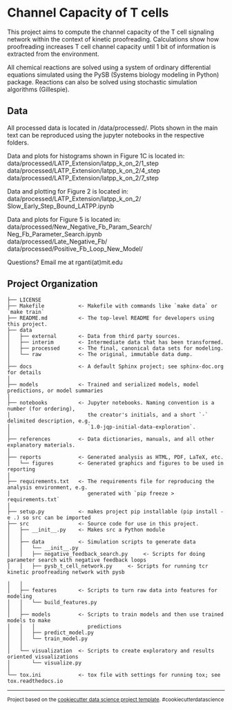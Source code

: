 Channel Capacity of T cells  
==============================

This project aims to compute the channel capacity of the T cell signaling network within the context of 
kinetic proofreading. Calculations show how proofreading increases T cell channel capacity until 1 bit of information is
extracted from the environment.

All chemical reactions are solved using a system of ordinary differential equations simulated using the PySB 
(Systems biology modeling in Python) package. Reactions can also be solved using stochastic simulation algorithms 
(Gillespie).


Data
----
All processed data is located in /data/processed/. Plots shown in the main text can be reproduced using the jupyter notebooks
in the respective folders.

Data and plots for histograms shown in Figure 1C is located in:  
data/processed/LATP_Extension/latpp_k_on_2/1_step  
data/processed/LATP_Extension/latpp_k_on_2/4_step  
data/processed/LATP_Extension/latpp_k_on_2/7_step  

Data and plotting for Figure 2 is located in:    
data/processed/LATP_Extension/latpp_k_on_2/   
Slow_Early_Step_Bound_LATPP.ipynb   

Data and plots for Figure 5 is located in:    
data/processed/New_Negative_Fb_Param_Search/  
Neg_Fb_Parameter_Search.ipynb  
data/processed/Late_Negative_Fb/  
data/processed/Positive_Fb_Loop_New_Model/

Questions? Email me at rganti(at)mit.edu

Project Organization
------------

    ├── LICENSE
    ├── Makefile           <- Makefile with commands like `make data` or `make train`
    ├── README.md          <- The top-level README for developers using this project.
    ├── data
    │   ├── external       <- Data from third party sources.
    │   ├── interim        <- Intermediate data that has been transformed.
    │   ├── processed      <- The final, canonical data sets for modeling.
    │   └── raw            <- The original, immutable data dump.
    │
    ├── docs               <- A default Sphinx project; see sphinx-doc.org for details
    │
    ├── models             <- Trained and serialized models, model predictions, or model summaries
    │
    ├── notebooks          <- Jupyter notebooks. Naming convention is a number (for ordering),
    │                         the creator's initials, and a short `-` delimited description, e.g.
    │                         `1.0-jqp-initial-data-exploration`.
    │
    ├── references         <- Data dictionaries, manuals, and all other explanatory materials.
    │
    ├── reports            <- Generated analysis as HTML, PDF, LaTeX, etc.
    │   └── figures        <- Generated graphics and figures to be used in reporting
    │
    ├── requirements.txt   <- The requirements file for reproducing the analysis environment, e.g.
    │                         generated with `pip freeze > requirements.txt`
    │
    ├── setup.py           <- makes project pip installable (pip install -e .) so src can be imported
    ├── src                <- Source code for use in this project.
    │   ├── __init__.py    <- Makes src a Python module
    │   │
    │   ├── data           <- Simulation scripts to generate data
    │   │   └── __init__.py
    │   │   ├── negative_feedback_search.py     <- Scripts for doing parameter search with negative feedback loops
    │   │   ├── pysb_t_cell_network.py     <- Scripts for running tcr kinetic proofreading network with pysb
        
    │   │
    │   ├── features       <- Scripts to turn raw data into features for modeling
    │   │   └── build_features.py
    │   │
    │   ├── models         <- Scripts to train models and then use trained models to make
    │   │   │                 predictions
    │   │   ├── predict_model.py
    │   │   └── train_model.py
    │   │
    │   └── visualization  <- Scripts to create exploratory and results oriented visualizations
    │       └── visualize.py
    │
    └── tox.ini            <- tox file with settings for running tox; see tox.readthedocs.io


--------

<p><small>Project based on the <a target="_blank" href="https://drivendata.github.io/cookiecutter-data-science/">cookiecutter data science project template</a>. #cookiecutterdatascience</small></p>
